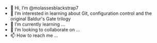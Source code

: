 - 👋 Hi, I’m @molassesblackstrap7
- 👀 I’m interested in learning about Git, configuration control and the original Baldur's Gate trilogy 
- 🌱 I’m currently learning ...
- 💞️ I’m looking to collaborate on ...
- 📫 How to reach me ...

<!---
molassesblackstrap7/molassesblackstrap7 is a ✨ special ✨ repository because its `README.md` (this file) appears on your GitHub profile.
You can click the Preview link to take a look at your changes.
--->
